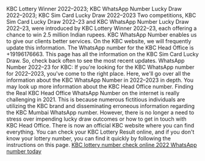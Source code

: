 KBC Lottery Winner 2022–2023; KBC WhatsApp Number Lucky Draw 2022–2023; KBC Sim Card Lucky Draw 2022–2023
Two competitions, KBC Sim Card Lucky Draw 2022–23 and KBC WhatsApp Number Lucky Draw 2022–23, were introduced by KBC Lottery Winner 2022–23, each offering a chance to win 2.5 million Indian rupees. KBC WhatsApp Number enables us to give our clients better services. On the KBC website, we will frequently update this information. The WhatsApp number for the KBC Head Office is +19196176663. This page has all the information on the KBC Sim Card Lucky Draw. So, check back often to see the most recent updates.
WhatsApp Number 2022–23 for KBC:
If you're looking for the KBC WhatsApp number for 2022–2023, you've come to the right place. Here, we'll go over all the information about the KBC WhatsApp Number in 2022–2023 in depth. You may look up more information about the KBC Head Office number.
Finding the Real KBC Head Office WhatsApp Number on the internet is really challenging in 2021. This is because numerous fictitious individuals are utilizing the KBC brand and disseminating erroneous information regarding the KBC Mumbai WhatsApp number. However, there is no longer a need to stress over impending lucky draw outcomes or how to get in touch with KBC Head Office. There is now an official KBC website where you can find everything. You can check your KBC Lottery Result online, and if you don't know your lottery number, you can find it quickly by following the instructions on this page.
<a href="https://kbclotterywinners.info/">KBC lottery number check online 2022 WhatsApp number today</a>
